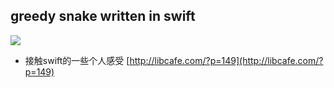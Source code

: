 ## greedy snake written in swift
![](http://libcafe.com/swiftgif.gif)


* 接触swift的一些个人感受 
[http://libcafe.com/?p=149](http://libcafe.com/?p=149)
